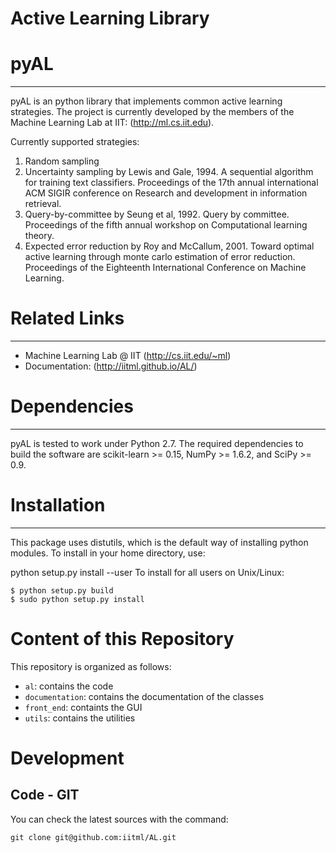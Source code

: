 Active Learning Library
==
# pyAL
--------------
pyAL is an python library that implements common active learning strategies. The project is currently developed by the members of the Machine Learning Lab at IIT: (http://ml.cs.iit.edu). 

Currently supported strategies:

1. Random sampling
2. Uncertainty sampling by Lewis and Gale, 1994. A sequential algorithm for training text classifiers. Proceedings of the 17th annual international ACM SIGIR conference on Research and development in information retrieval.
3. Query-by-committee by Seung et al, 1992. Query by committee. Proceedings of the fifth annual workshop on Computational learning theory.
4. Expected error reduction by Roy and McCallum, 2001. Toward optimal active learning through monte carlo estimation of error reduction. Proceedings of the Eighteenth International Conference on Machine Learning.

# Related Links 
--------------
* Machine Learning Lab @ IIT (http://cs.iit.edu/~ml)
* Documentation: (http://iitml.github.io/AL/)


# Dependencies
-----------
pyAL is tested to work under Python 2.7. The required dependencies to build the software are scikit-learn >= 0.15, NumPy >= 1.6.2, and SciPy >= 0.9.


# Installation
----------------
This package uses distutils, which is the default way of installing python modules. To install in your home directory, use:

python setup.py install --user
To install for all users on Unix/Linux:
```
$ python setup.py build
$ sudo python setup.py install
```

# Content of this Repository
This repository is organized as follows:

* ```al```: contains the code
* ```documentation```: contains the documentation of the classes
* ```front_end```: containts the GUI
* ```utils```: contains the utilities

# Development

## Code - GIT

You can check the latest sources with the command:

```
git clone git@github.com:iitml/AL.git
```

